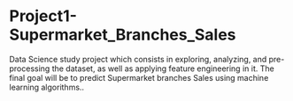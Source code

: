# Project1-Supermarket_Branches_Sales
Data Science study project which consists in exploring, analyzing, and pre-processing the dataset, as well as applying feature engineering in it. The final goal will be to predict Supermarket branches Sales using machine learning algorithms..

